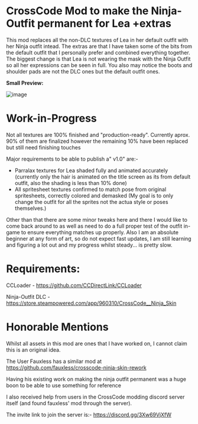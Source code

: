 # CrossCode Mod to make the Ninja-Outfit permanent for Lea +extras
This mod replaces all the non-DLC textures of Lea in her default outfit with her Ninja outfit intead. The extras are that I have taken some of the bits from the default outfit that I personally prefer and combined everything together. The biggest change is that Lea is not wearing the mask with the Ninja Outfit so all her expressions can be seen in full. You also may notice the boots and shoulder pads are not the DLC ones but the default outfit ones.

**Small Preview:**

![image](https://user-images.githubusercontent.com/30007328/235225051-d66be66c-cc93-4a81-b48b-b2ad387bdfa3.png)

# Work-in-Progress #

Not all textures are 100% finished and "production-ready". Currently aprox. 90% of them are finalized however the remaining 10% have been replaced but still need finishing touches

Major requirements to be able to publish a" v1.0" are:-
- Parralax textures for Lea shaded fully and animated accurately 
(currently only the hair is animated on the title screen as its from default outfit, also the shading is less than 10% done)
- All spritesheet textures confirmed to match pose from original spritesheets, correctly colored and demasked
(My goal is to only change the outfit for all the sprites not the actua style or poses themselves.)

Other than that there are some minor tweaks here and there I would like to come back around to as well as need to do a full proper test of the outfit in-game to ensure everything matches up properly. Also I am an absolute beginner at any form of art, so do not expect fast updates, I am still learning and figuring a lot out and my progress whilst steady... is pretty slow.

# Requirements: #
CCLoader - https://github.com/CCDirectLink/CCLoader

Ninja-Outfit DLC - https://store.steampowered.com/app/960310/CrossCode__Ninja_Skin

# Honorable Mentions #
Whilst all assets in this mod are ones that I have worked on, I cannot claim this is an original idea.

The User Fauxless has a similar mod at https://github.com/fauxless/crosscode-ninja-skin-rework

Having his existing work on making the ninja outfit permanent was a huge boon to be able to use something for reference

I also received help from users in the CrossCode modding discord server itself (and found fauxless' mod through the server).

The invite link to join the server is:- https://discord.gg/3Xw69VjXfW
